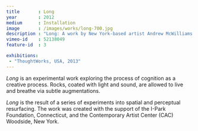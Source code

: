 ```yaml
---
title       : Long
year        : 2012
medium      : Installation
image       : /images/works/long-700.jpg
description : "Long: A work by New York-based artist Andrew McWilliams."
vimeo-id    : 52138049
feature-id  : 3

exhibitions:
 - "ThoughtWorks, USA, 2013"
---
```

_Long_ is an experimental work exploring the process of cognition as a creative process. Rocks, coated with light and sound, are allowed to live and breathe via subtle augmentations.

_Long_ is the result of a series of experiments into spatial and perceptual resurfacing. The work was created with the support of the I-Park Foundation, Connecticut, and the Contemporary Artist Center (CAC) Woodside, New York.